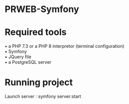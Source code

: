 # PRWEB-Symfony

<h1>  Required tools </h1>
• a PHP 7.3 or a PHP 8 interpretor (terminal configuration)
</br>
• Symfony
</br>
• JQuery file
</br>
• a PostgreSQL server

<h1> Running project </h1>
Launch server : symfony server:start

